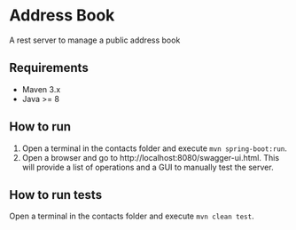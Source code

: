 # Address Book
A rest server to manage a public address book

## Requirements
* Maven 3.x
* Java >= 8

## How to run
1. Open a terminal in the contacts folder and execute `mvn spring-boot:run`.
2. Open a browser and go to http://localhost:8080/swagger-ui.html.
   This will provide a list of operations and a GUI to manually test the server.

## How to run tests
Open a terminal in the contacts folder and execute `mvn clean test`.
